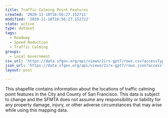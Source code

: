 ```yaml
---
title: Traffic Calming Point Features
created: '2020-11-10T16:56:27.152711'
modified: '2020-11-10T16:56:27.152722'
state: active
type: dataset
tags:
  - Roadway
  - Speed Reduction
  - Traffic Calming
groups:
  - Local Government
csv_url: 'https://data.sfgov.org/api/views/2irx-gpt7/rows.csv?accessType=DOWNLOAD'
json_url: 'https://data.sfgov.org/api/views/2irx-gpt7/rows.json?accessType=DOWNLOAD'
layout: post

---
```

This shapefile contains information about the locations of traffic calming point features in the City and County of San Francisco. This data is subject to change and the SFMTA does not assume any responsibility or liability for any property damage, injury, or other adverse circumstances that may arise while using this mapping data.
